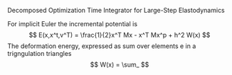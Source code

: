 Decomposed Optimization Time Integrator for Large-Step Elastodynamics  

For implicit Euler the incremental potential is
$$
E(x,x^t,v^T) = \frac{1}{2}x^T Mx - x^T Mx^p + h^2 W(x)
$$
The deformation energy, expressed as sum over elements e in a trigngulation triangles
$$
W(x) = \sum_
$$
